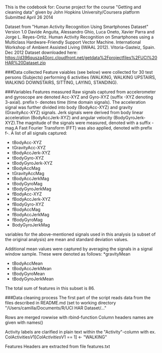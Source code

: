 This is the codebook for:
Course project for the course "Getting and cleaning data" given by John Hopkins University/Coursera platform Submitted April 26 2014

Dataset from "Human Activity Recognition Using Smartphones Dataset" Version 1.0 Davide Anguita, Alessandro Ghio, Luca Oneto, Xavier Parra and Jorge L. Reyes-Ortiz. Human Activity Recognition on Smartphones using a Multiclass Hardware-Friendly Support Vector Machine. International Workshop of Ambient Assisted Living (IWAAL 2012). Vitoria-Gasteiz, Spain. Dec 2012 Dataset downloaded here: https://d396qusza40orc.cloudfront.net/getdata%2Fprojectfiles%2FUCI%20HAR%20Dataset.zip

###Data collected
Feature vaiables (see below) were collected for 30 test persons (Subjects) performing 6 activities (WALKING, WALKING UPSTAIRS, WALKING DOWNSTAIRS, SITTING, LAYING, STANDING).

###Variables
Features measured
Raw signals captured from accelerometer and gyroscope are denoted Acc-XYZ and Gyro-XYZ (suffix -XYZ denoting 3-axial). prefix t- denotes time (time domain signals). The acceleration signal was further divided into body (BodyAcc-XYZ) and gravity (GravityAcc-XYZ) signals. Jerk signals were derived from body linear acceleration (BodyAccJerk-XYZ) and angular velocity (BodyGyroJerk-XYZ).The magnitude of the signals were measured, denoted with a suffix -mag.A Fast Fourier Transform (FFT) was also applied, denoted with prefix f-. A list of all signals captured:
* tBodyAcc-XYZ
* tGravityAcc-XYZ
* tBodyAccJerk-XYZ
* tBodyGyro-XYZ
* tBodyGyroJerk-XYZ
* tBodyAccMag
* tGravityAccMag
* tBodyAccJerkMag
* tBodyGyroMag
* tBodyGyroJerkMag
* fBodyAcc-XYZ
* fBodyAccJerk-XYZ
* fBodyGyro-XYZ
* fBodyAccMag
* fBodyAccJerkMag
* fBodyGyroMag
* BodyGyroJerkMag

variables for the above-mentioned signals used in this analysis (a subset of the original analysis) are mean and standard deviation values.

Additional mean values were captured by averaging the signals in a signal window sample. These were denoted as follows:
*gravityMean
* tBodyAccMean
* tBodyAccJerkMean
* tBodyGyroMean
* tBodyGyroJerkMean

The total sum of features in this subset is 86.

###Data cleaning process
The first part of the script reads data from the files described in README.md (set to working directory "/Users/camilla/Documents/R/UCI HAR Dataset/..."

Rows are merged rowwise with rbind-function
Column headers names are given with names()

Activity labels are clarified in plain text within the "Activity"-column with ex. ColActivities$V1[ColActivities$V1 == 1] <- "WALKING"

Features Headers are extracted from file features.txt
